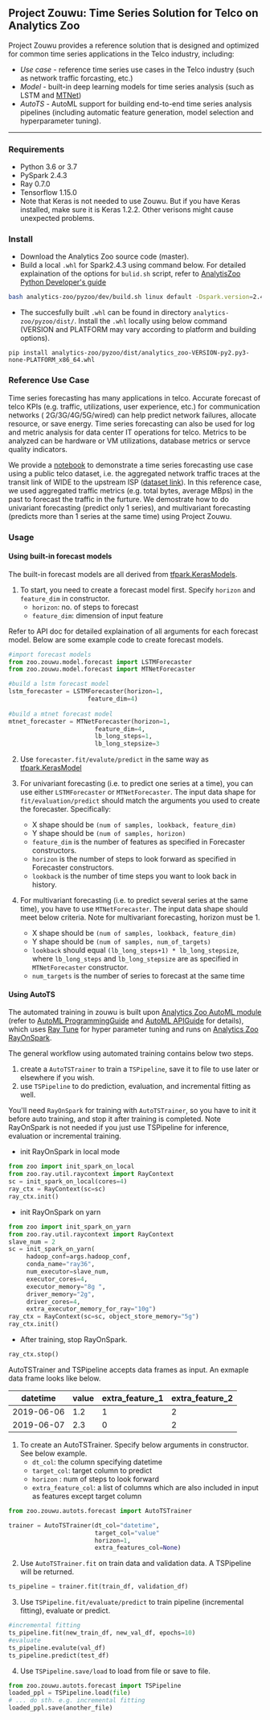 ## Project Zouwu: Time Series Solution for Telco on Analytics Zoo

Project Zouwu provides a reference solution that is designed and optimized for common time series applications in the Telco industry, including:
* _Use case_ - reference time series use cases in the Telco industry (such as network traffic forcasting, etc.)
* _Model_ - built-in deep learning models for time series analysis (such as LSTM and [MTNet](https://arxiv.org/abs/1809.02105))
* _AutoTS_ - AutoML support for building end-to-end time series analysis pipelines (including automatic feature generation, model selection and hyperparameter tuning).

---
### Requirements
* Python 3.6 or 3.7
* PySpark 2.4.3
* Ray 0.7.0
* Tensorflow 1.15.0
* Note that Keras is not needed to use Zouwu. But if you have Keras installed, make sure it is Keras 1.2.2. Other verisons might cause unexpected problems. 

### Install 
  * Download the Analytics Zoo source code (master). 
  * Build a local ```.whl``` for Spark2.4.3 using command below. For detailed explaination of the options for ```bulid.sh``` script, refer to [AnalytisZoo Python Developer's guide](https://analytics-zoo.github.io/master/#DeveloperGuide/python/#build-whl-package-for-pip-install)
```bash
bash analytics-zoo/pyzoo/dev/build.sh linux default -Dspark.version=2.4.3 -Dbigdl.artifactId=bigdl-SPARK_2.4 -P spark_2.4+
```
  * The succesfully built ```.whl``` can be found in directory ```analytics-zoo/pyzoo/dist/```. Install the ```.whl``` locally using below command (VERSION and PLATFORM may vary according to platform and building options). 
```
pip install analytics-zoo/pyzoo/dist/analytics_zoo-VERSION-py2.py3-none-PLATFORM_x86_64.whl
```

### Reference Use Case

Time series forecasting has many applications in telco. Accurate forecast of telco KPIs (e.g. traffic, utilizations, user experience, etc.) for communication networks ( 2G/3G/4G/5G/wired) can help predict network failures, allocate resource, or save energy. Time series forecasting can also be used for log and metric analysis for data center IT operations for telco. Metrics to be analyzed can be hardware or VM utilizations, database metrics or servce quality indicators. 

We provide a [notebook](https://github.com/shane-huang/analytics-zoo/blob/zouwu-readme-nb/pyzoo/zoo/zouwu/use-case/network_traffic/time_series_forecasting_network_traffic.ipynb) to demonstrate a time series forecasting use case using a public telco dataset, i.e. the aggregated network traffic traces at the transit link of WIDE to the upstream ISP ([dataset link](http://mawi.wide.ad.jp/~agurim/dataset/)). In this reference case, we used aggregated traffic metrics (e.g. total bytes, average MBps) in the past to forecast the traffic in the furture. We demostrate how to do univariant forecasting (predict only 1 series), and multivariant forecasting (predicts more than 1 series at the same time) using Project Zouwu.

### Usage

#### Using built-in forecast models

The built-in forecast models are all derived from [tfpark.KerasModels](https://analytics-zoo.github.io/master/#APIGuide/TFPark/model/). 

1. To start, you need to create a forecast model first. Specify ```horizon``` and ```feature_dim``` in constructor. 
    * ```horizon```: no. of steps to forecast
    * ```feature_dim```: dimension of input feature

Refer to API doc for detailed explaination of all arguments for each forecast model.
Below are some example code to create forecast models.
```python
#import forecast models
from zoo.zouwu.model.forecast import LSTMForecaster
from zoo.zouwu.model.forecast import MTNetForecaster

#build a lstm forecast model
lstm_forecaster = LSTMForecaster(horizon=1, 
                      feature_dim=4)
                      
#build a mtnet forecast model
mtnet_forecaster = MTNetForecaster(horizon=1,
                        feature_dim=4,
                        lb_long_steps=1,
                        lb_long_stepsize=3
```
 
2. Use ```forecaster.fit/evalute/predict``` in the same way as [tfpark.KerasModel](https://analytics-zoo.github.io/master/#APIGuide/TFPark/model/)

3. For univariant forecasting (i.e. to predict one series at a time), you can use either ```LSTMForecaster``` or ```MTNetForecaster```. The input data shape for ```fit/evaluation/predict``` should match the arguments you used to create the forecaster. Specifically:
   * X shape should be ```(num of samples, lookback, feature_dim)```
   * Y shape should be ```(num of samples, horizon)```
   * ```feature_dim``` is the number of features as specified in Forecaster constructors.
   * ```horizon``` is the number of steps to look forward as specified in Forecaster constructors.
   * ```lookback``` is the number of time steps you want to look back in history. 

4. For multivariant forecasting (i.e. to predict several series at the same time), you have to use ```MTNetForecaster```. The input data shape should meet below criteria. Note for multivariant forecasting, horizon must be 1. 
   * X shape should be ```(num of samples, lookback, feature_dim)```
   *  Y shape should be ```(num of samples, num_of_targets)``` 
   * ```lookback``` should equal ```(lb_long_steps+1) * lb_long_stepsize```, where ```lb_long_steps``` and ```lb_long_stepsize``` are as specified in ```MTNetForecaster``` constructor. 
   * ```num_targets``` is the number of series to forecast at the same time
       

#### Using AutoTS

The automated training in zouwu is built upon [Analytics Zoo AutoML module](https://github.com/intel-analytics/analytics-zoo/tree/master/pyzoo/zoo/automl) (refer to [AutoML ProgrammingGuide](https://analytics-zoo.github.io/master/#ProgrammingGuide/AutoML/overview/) and [AutoML APIGuide](https://analytics-zoo.github.io/master/#APIGuide/AutoML/time-sequence-predictor/) for details), which uses [Ray Tune](https://github.com/ray-project/ray/tree/master/python/ray/tune) for hyper parameter tuning and runs on [Analytics Zoo RayOnSpark](https://analytics-zoo.github.io/master/#ProgrammingGuide/rayonspark/).  

The general workflow using automated training contains below two steps. 
   1. create a ```AutoTSTrainer``` to train a ```TSPipeline```, save it to file to use later or elsewhere if you wish.
   2. use ```TSPipeline``` to do prediction, evaluation, and incremental fitting as well. 

You'll need ```RayOnSpark``` for training with ```AutoTSTrainer```, so you have to init it before auto training, and stop it after training is completed. Note RayOnSpark is not needed if you just use TSPipeline for inference, evaluation or incremental training. 

   * init RayOnSpark in local mode
```python
from zoo import init_spark_on_local
from zoo.ray.util.raycontext import RayContext
sc = init_spark_on_local(cores=4)
ray_ctx = RayContext(sc=sc)
ray_ctx.init()
```
   * init RayOnSpark on yarn
   ```python
   from zoo import init_spark_on_yarn
from zoo.ray.util.raycontext import RayContext
slave_num = 2
sc = init_spark_on_yarn(
        hadoop_conf=args.hadoop_conf,
        conda_name="ray36",
        num_executor=slave_num,
        executor_cores=4,
        executor_memory="8g ",
        driver_memory="2g",
        driver_cores=4,
        extra_executor_memory_for_ray="10g")
ray_ctx = RayContext(sc=sc, object_store_memory="5g")
ray_ctx.init()
   ```
   * After training, stop RayOnSpark. 
   ```python
   ray_ctx.stop()
   ```

AutoTSTrainer and TSPipeline accepts data frames as input. An exmaple data frame looks like below. 

  |datetime|value|extra_feature_1|extra_feature_2|
  | --------|----- |---| ---|
  |2019-06-06|1.2|1|2|
  |2019-06-07|2.3|0|2|
 

1. To create an AutoTSTrainer. Specify below arguments in constructor. See below example.
    * ```dt_col```: the column specifying datetime 
    * ```target_col```: target column to predict
    * ```horizon``` : num of steps to look forward 
    * ```extra_feature_col```: a list of columns which are also included in input as features except target column
 ```python
 from zoo.zouwu.autots.forecast import AutoTSTrainer

 trainer = AutoTSTrainer(dt_col="datetime",
                         target_col="value"
                         horizon=1,
                         extra_features_col=None)

 ```
 
2. Use ```AutoTSTrainer.fit``` on train data and validation data. A TSPipeline will be returned. 
 ```python
 ts_pipeline = trainer.fit(train_df, validation_df)
 ```

3. Use ```TSPipeline.fit/evaluate/predict``` to train pipeline (incremental fitting), evaluate or predict. 
 ```python
 #incremental fitting
 ts_pipeline.fit(new_train_df, new_val_df, epochs=10)
 #evaluate
 ts_pipeline.evalute(val_df)
 ts_pipeline.predict(test_df)
 
 ```
4. Use ```TSPipeline.save/load``` to load from file or save to file. 
 ```python
 from zoo.zouwu.autots.forecast import TSPipeline
 loaded_ppl = TSPipeline.load(file)
 # ... do sth. e.g. incremental fitting
 loaded_ppl.save(another_file)
 ```
